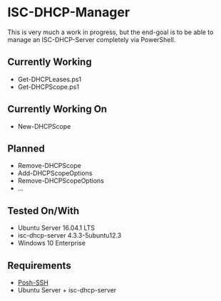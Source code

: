 # ISC-DHCP-Manager

This is very much a work in progress, but the end-goal is to be able to manage an ISC-DHCP-Server completely via PowerShell.

## Currently Working
* Get-DHCPLeases.ps1
* Get-DHCPScope.ps1

## Currently Working On
* New-DHCPScope

## Planned
* Remove-DHCPScope
* Add-DHCPScopeOptions
* Remove-DHCPScopeOptions
* ...

## Tested On/With
* Ubuntu Server 16.04.1 LTS
* isc-dhcp-server 4.3.3-5ubuntu12.3
* Windows 10 Enterprise

## Requirements
* [Posh-SSH](https://github.com/darkoperator/Posh-SSH)
* Ubuntu Server + isc-dhcp-server
